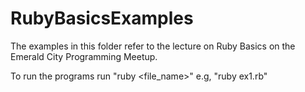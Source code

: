 RubyBasicsExamples
==================
The examples in this folder refer to the lecture on Ruby Basics on the Emerald City Programming Meetup.

To run the programs run "ruby <file_name>" e.g, "ruby ex1.rb"
